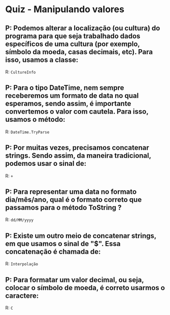 # Quiz - Manipulando valores

## P: Podemos alterar a localização (ou cultura) do programa para que seja trabalhado dados específicos de uma cultura (por exemplo, símbolo da moeda, casas decimais, etc). Para isso, usamos a classe:

R: `CultureInfo`

## P: Para o tipo DateTime, nem sempre receberemos um formato de data no qual esperamos, sendo assim, é importante convertemos o valor com cautela. Para isso, usamos o método:

R: `DateTime.TryParse`

## P: Por muitas vezes, precisamos concatenar strings. Sendo assim, da maneira tradicional, podemos usar o sinal de:

R: `+`

## P: Para representar uma data no formato dia/mês/ano, qual é o formato correto que passamos para o método ToString ?

R: `dd/MM/yyyy`

## P: Existe um outro meio de concatenar strings, em que usamos o sinal de "$". Essa concatenação é chamada de:

R: `Interpolação`

## P: Para formatar um valor decimal, ou seja, colocar o símbolo de moeda, é correto usarmos o caractere:

R: `C`
